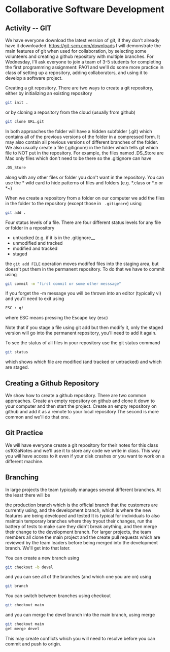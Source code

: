 # Collaborative Software Development

## Activity -- GIT
We have everyone download the latest version of git, if they don't already have it downloaded.
https://git-scm.com/downloads
I will demonstrate the main features of git when used for collaboration, by selecting some volunteers and creating a github repository with multiple branches.  For Wednesday, I'll ask everyone to join a team of 3-5 students for completing the first programming assignment: PA01 and we'll do some more practice in class of setting up a repository, adding collaborators, and using it to develop a software project.

Creating a git repository.
There are two ways to create a git repository, either by initializing an existing repository
``` bash
git init .
```
or by cloning a repository from the cloud (usually from github)
``` bash
git clone URL.git
```
In both approaches  the folder will have a hidden subfolder (.git) which contains all of the previous versions of the folder in a compressed form. It may also contain all previous versions of different branches of the folder.
We also usually create a file (.gitignore) in the folder which tells git which file to NOT put in the repository. For example, the files named .DS_Store are Mac only files which don't need to be there so the .gitignore can have
``` bash
.DS_Store
```
along with any other files or folder you don't want in the repository. You can use the * wild card to hide patterns of files and folders (e.g. *.class or *.o or *~)

When we create a repository from a folder on our computer we add the files in the folder to the repository (except those in ``` .gitignore```) using
``` bash
git add .
```
Four status levels of a file.
There are four different status levels for any file or folder in a repository

* untracked (e.g. if it is in the .gitignore__
* unmodified and tracked 
* modified and tracked
* staged

the ```git add FILE``` operation moves modifed files into the staging area, but doesn't put them in the permanent repository. 
To do that we have to commit using
``` bash
git commit -m "first commit or some other messsage"
```
If you forget the -m message you will be thrown into an editor (typically vi) and you'll need to exit using
``` bash
ESC : q!
```
where ESC means pressing the Escape key (esc)

Note that if you stage a file using git add but then modify it, only the staged version will go into the permanent repository, you'll need to add it again.

To see the status of all files in your repository use the git status command
``` bash
git status
```
which shows which file are modified (and tracked or untracked) and which are staged.

## Creating a Github Repository
We show how to create a github repository. There are two common approaches.
Create an empty repository on github and clone it down to your computer and then start the project.
Create an empty repository on github and add it as a remote to your local repository
The second is more common and we'll do that one.

## Git Practice
We will have everyone create a git repository for their notes for this class
cs103aNotes
and we'll use it to store any code we write in class. This way you will have access to it even if your disk crashes or you want to work on a different machine. 




## Branching
In large projects the team typically manages several different branches. At the least there will be

the production branch which is the official branch that the customers are currently using, and
the development branch, which is where the new features are being developed and tested
It is typical for individuals to also maintain temporary branches where they tryout their changes, run the battery of tests to make sure they didn't break anything, and then merge their change to the development branch. For larger projects, the team members all clone the main project and the create pull requests which are reviewed by the team leaders before being merged into the development branch. We'll get into that later.

You can create a new branch using
``` bash
git checkout -b devel
```
and you can see all of the branches (and which one you are on) using
``` bash
git branch
```
You can switch between branches using checkout
``` bash
git checkout main
```
and you can merge the devel branch into the main branch, using merge
``` bash
git checkout main
get merge devel
```
This may create conflicts which you will need to resolve before you can commit and push to origin.
